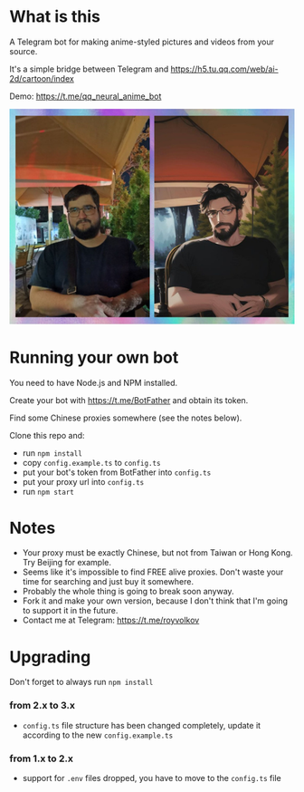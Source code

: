 # What is this
A Telegram bot for making anime-styled pictures and videos from your source.

It's a simple bridge between Telegram and https://h5.tu.qq.com/web/ai-2d/cartoon/index

Demo: https://t.me/qq_neural_anime_bot

![Example](example.jpg)

# Running your own bot
You need to have Node.js and NPM installed.

Create your bot with https://t.me/BotFather and obtain its token.

Find some Chinese proxies somewhere (see the notes below).

Clone this repo and:

- run `npm install`
- copy `config.example.ts` to `config.ts`
- put your bot's token from BotFather into `config.ts`
- put your proxy url into `config.ts`
- run `npm start`

# Notes
- Your proxy must be exactly Chinese, but not from Taiwan or Hong Kong. Try Beijing for example.
- Seems like it's impossible to find FREE alive proxies. Don't waste your time for searching and just buy it somewhere.
- Probably the whole thing is going to break soon anyway.
- Fork it and make your own version, because I don't think that I'm going to support it in the future.
- Contact me at Telegram: https://t.me/royvolkov

# Upgrading
Don't forget to always run `npm install`

### from 2.x to 3.x
- `config.ts` file structure has been changed completely, update it according to the new `config.example.ts`

### from 1.x to 2.x
- support for `.env` files dropped, you have to move to the `config.ts` file
